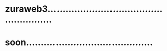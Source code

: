 # zuraweb3.......................................................
# soon...........................................
